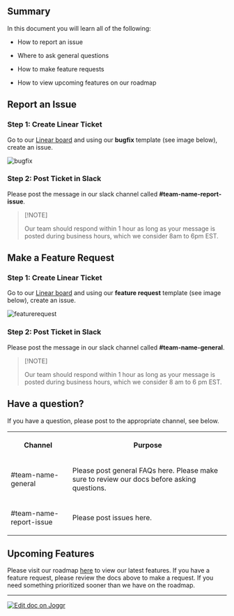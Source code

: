 <!--@@joggrdoc@@-->
<!-- @joggr:version(v2):end -->
<!-- @joggr:warning:start -->
<!-- 
  _   _   _    __        __     _      ____    _   _   ___   _   _    ____     _   _   _ 
 | | | | | |   \ \      / /    / \    |  _ \  | \ | | |_ _| | \ | |  / ___|   | | | | | |
 | | | | | |    \ \ /\ / /    / _ \   | |_) | |  \| |  | |  |  \| | | |  _    | | | | | |
 |_| |_| |_|     \ V  V /    / ___ \  |  _ <  | |\  |  | |  | |\  | | |_| |   |_| |_| |_|
 (_) (_) (_)      \_/\_/    /_/   \_\ |_| \_\ |_| \_| |___| |_| \_|  \____|   (_) (_) (_)
                                                              
This document is managed by Joggr. Editing this document could break Joggr's core features, i.e. our 
ability to auto-maintain this document. Please use the Joggr editor to edit this document 
(link at bottom of the page).
-->
<!-- @joggr:warning:end -->
## Summary

In this document you will learn all of the following:

* How to report an issue

* Where to ask general questions

* How to make feature requests

* How to view upcoming features on our roadmap

## Report an Issue

### Step 1: Create Linear Ticket

Go to our [Linear board](https://linear.app/) and using our **bugfix** template (see image below), create an issue.

![bugfix](https://cdn.joggr.io/assets/content/images/76d43b0a-57f3-47a2-ba52-25898a1e1206.png?authToken=8605b24fc9882bb93f4db4604752842b255711d53fbeaaf6423f7f82e809c841)

### Step 2: Post Ticket in Slack

Please post the message in our slack channel called **#team-name-report-issue**.

> \[!NOTE]
>
> Our team should respond within 1 hour as long as your message is posted during business hours, which we consider 8am to 6pm EST.

## Make a Feature Request

### Step 1: Create Linear Ticket

Go to our [Linear board](https://linear.app/) and using our **feature request** template (see image below), create an issue.

![featurerequest](https://cdn.joggr.io/assets/content/images/7affbe4d-601e-42d8-a4fa-9f0acc8b0932.png?authToken=cffa3bdabd9bd36514ad522378f39e10fb2ae6ad4a61149cb0b11797a4317e90)

### Step 2: Post Ticket in Slack

Please post the message in our slack channel called **#team-name-general**.

> \[!NOTE]
>
> Our team should respond within 1 hour as long as your message is posted during business hours, which we consider 8 am to 6 pm EST.

## Have a question?

If you have a question, please post to the appropriate channel, see below.

<table class="dashdraft-table"><tbody><tr class="dashdraft-table-row"><th class="dashdraft-table-header" colspan="1" rowspan="1" colwidth="279"><p class="dashdraft-paragraph">Channel</p></th><th class="dashdraft-table-header" colspan="1" rowspan="1"><p class="dashdraft-paragraph">Purpose</p></th></tr><tr class="dashdraft-table-row"><td class="dashdraft-table-cell" colspan="1" rowspan="1" colwidth="279"><p class="dashdraft-paragraph">#team-name-general</p></td><td class="dashdraft-table-cell" colspan="1" rowspan="1"><p class="dashdraft-paragraph">Please post general FAQs here. Please make sure to review our docs before asking questions.</p></td></tr><tr class="dashdraft-table-row"><td class="dashdraft-table-cell" colspan="1" rowspan="1" colwidth="279"><p class="dashdraft-paragraph">#team-name-report-issue</p></td><td class="dashdraft-table-cell" colspan="1" rowspan="1"><p class="dashdraft-paragraph">Please post issues here.</p></td></tr></tbody></table>

## Upcoming Features

Please visit our roadmap [here](linear.app) to view our latest features. If you have a feature request, please review the docs above to make a request. If you need something prioritized sooner than we have on the roadmap.

<!-- @joggr:editLink(598d03c8-e13b-4c44-b0ac-34108b2c7cb4):start -->
---
<a href="https://app.joggr.io/app/documents/598d03c8-e13b-4c44-b0ac-34108b2c7cb4/edit">
  <img src="https://cdn.joggr.io/assets/static/badges/joggr-document-edit.svg?did=598d03c8-e13b-4c44-b0ac-34108b2c7cb4" alt="Edit doc on Joggr" />
</a>
<!-- @joggr:editLink(598d03c8-e13b-4c44-b0ac-34108b2c7cb4):end -->
